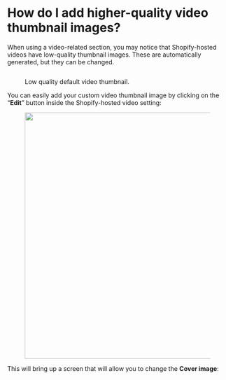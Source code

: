 # How do I add higher-quality video thumbnail images?

When using a video-related section, you may notice that Shopify-hosted videos have low-quality thumbnail images. These are automatically generated, but they can be changed.

<figure><img src="https://documentation.fuelthemes.net/wp-content/uploads/sites/2/2023/02/image-1024x707.png" alt=""><figcaption><p>Low quality default video thumbnail.</p></figcaption></figure>

You can easily add your custom video thumbnail image by clicking on the “**Edit**” button inside the Shopify-hosted video setting:

<figure><img src="https://documentation.fuelthemes.net/wp-content/uploads/sites/2/2023/02/image-1.png" alt="" width="563"><figcaption></figcaption></figure>

This will bring up a screen that will allow you to change the **Cover image**:

<figure><img src="https://documentation.fuelthemes.net/wp-content/uploads/sites/2/2023/02/image-2-1024x961.png" alt=""><figcaption></figcaption></figure>
